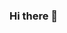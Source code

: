 ### Hi there 👋

<!--
**limjkk/limjkk** is a ✨ _special_ ✨ repository because its `README.md` (this file) appears on your GitHub profile.

Here are some ideas to get you started:

- 🔭 I'm currently developing a submarine combat system in Hanwha System![ChampaignWindyGIF](https://github.com/limjkk/limjkk/assets/40862559/fa4d6023-fb9e-466d-9dca-a545ebb2bbf4)

- 🌱 I’m currently learning C++ / Python Language
- 👯 I’m looking to collaborate on ...
- 🤔 I’m looking for help with ...
- 💬 Ask me about ...
- 📫 How to reach me: ...
- 😄 Pronouns: ...
- ⚡ Fun fact: ...
-->
